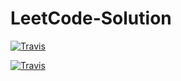 # LeetCode-Solution

[![Travis](https://img.shields.io/badge/language-JavaScript-red.svg)]()

[![Travis](https://img.shields.io/badge/language-TypeScript-blue.svg)]()
